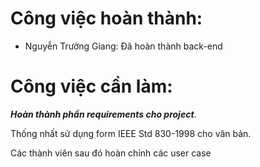 # Công việc hoàn thành:
* Nguyễn Trường Giang: Đã hoàn thành back-end

# Công việc cần làm:

**_Hoàn thành phần requirements cho project_**.

Thống nhất sử dụng form IEEE Std 830-1998 cho văn bản.

Các thành viên sau đó hoàn chỉnh các user case
